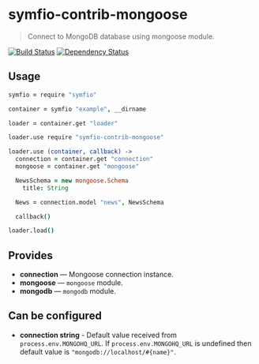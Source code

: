 # symfio-contrib-mongoose

> Connect to MongoDB database using mongoose module.

[![Build Status](http://teamcity.rithis.com/httpAuth/app/rest/builds/buildType:id:bt13,branch:master/statusIcon?guest=1)](http://teamcity.rithis.com/viewType.html?buildTypeId=bt13&guest=1)
[![Dependency Status](https://gemnasium.com/symfio/symfio-contrib-mongoose.png)](https://gemnasium.com/symfio/symfio-contrib-mongoose)

## Usage

```coffee
symfio = require "symfio"

container = symfio "example", __dirname

loader = container.get "loader"

loader.use require "symfio-contrib-mongoose"

loader.use (container, callback) ->
  connection = container.get "connection"
  mongoose = container.get "mongoose"

  NewsSchema = new mongoose.Schema
    title: String

  News = connection.model "news", NewsSchema

  callback()

loader.load()
```

## Provides

* __connection__ — Mongoose connection instance.
* __mongoose__ — `mongoose` module.
* __mongodb__ — `mongodb` module.

## Can be configured

* __connection string__ - Default value received from `process.env.MONGOHQ_URL`.
  If `process.env.MONGOHQ_URL` is undefined then default value is
  `"mongodb://localhost/#{name}"`.
